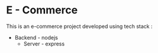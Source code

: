 # E - Commerce

This is an e-commerce project
developed using tech stack :
- Backend - nodejs
    - Server - express